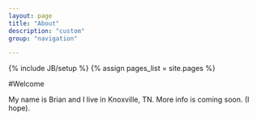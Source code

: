 ```yaml
---
layout: page
title: "About"
description: "custom"
group: "navigation"

---
```

{% include JB/setup %}
{% assign pages_list = site.pages %}

#Welcome

My name is Brian and I live in Knoxville, TN. More info is coming soon. (I hope).